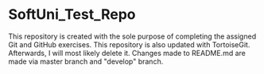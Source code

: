 # SoftUni_Test_Repo
This repository is created with the sole purpose of completing the assigned Git and GitHub exercises.
This repository is also updated with TortoiseGit.
Afterwards, I will most likely delete it.
Changes made to README.md are made via master branch and "develop" branch.
